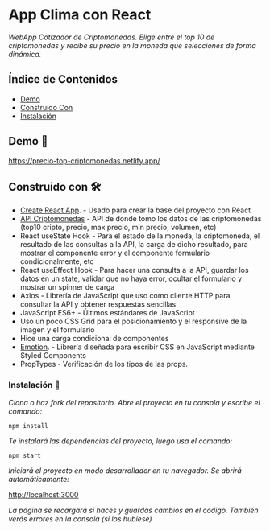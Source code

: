 # App Clima con React

_WebApp Cotizador de Criptomonedas. Elige entre el top 10 de criptomonedas y recibe su precio en la moneda que selecciones de forma dinámica._

## Índice de Contenidos

-   [Demo](#demo-)
-   [Construido Con](#construido-con-%EF%B8%8F)
-   [Instalación](#instalación-)

## Demo 🚀

https://precio-top-criptomonedas.netlify.app/

## Construido con 🛠️

-   [Create React App](https://github.com/facebook/create-react-app). - Usado para crear la base del proyecto con React
-   [API Criptomonedas](https://min-api.cryptocompare.com/documentation?key=Price&cat=multipleSymbolsFullPriceEndpoint) - API de donde tomo los datos de las criptomonedas (top10 cripto, precio, max precio, min precio, volumen, etc)
-   React useState Hook - Para el estado de la moneda, la criptomoneda, el resultado de las consultas a la API, la carga de dicho resultado, para mostrar el componente error y el componente formulario condicionalmente, etc
-   React useEffect Hook - Para hacer una consulta a la API, guardar los datos en un state, validar que no haya error, ocultar el formulario y mostrar un spinner de carga
-   Axios - Librería de JavaScript que uso como cliente HTTP para consultar la API y obtener respuestas sencillas
-   JavaScript ES6+ - Últimos estándares de JavaScript
-   Uso un poco CSS Grid para el posicionamiento y el responsive de la imagen y el formulario
-   Hice una carga condicional de componentes
-   [Emotion](https://emotion.sh/docs/introduction). - Librería diseñada para escribir CSS en JavaScript mediante Styled Components
-   PropTypes - Verificación de los tipos de las props.

### Instalación 🔧

_Clona o haz fork del repositorio. Abre el proyecto en tu consola y escribe el comando:_

```
npm install
```

_Te instalará las dependencias del proyecto, luego usa el comando:_

```
npm start
```

_Iniciará el proyecto en modo desarrollador en tu navegador. Se abrirá automáticamente:_

[http://localhost:3000](http://localhost:3000)

_La página se recargará si haces y guardas cambios en el código. También verás errores en la consola (si los hubiese)_
